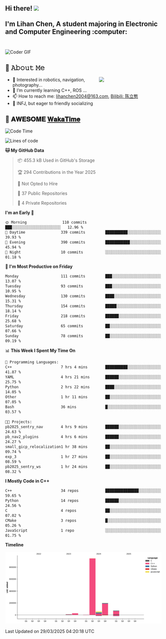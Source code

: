 <h2 align="left">
 <abc>
  <br>Hi there! <img src="https://user-images.githubusercontent.com/42378118/110234147-e3259600-7f4e-11eb-95be-0c4047144dea.gif" width="30"><br>
  <br> I'm Lihan Chen, A student majoring in Electronic and Computer Engineering :computer:<br>
  <br>
 </abc>
</h2>

<img align="center" src="https://media.giphy.com/media/SWoSkN6DxTszqIKEqv/giphy.gif" alt="Coder GIF" width="500">

## :book: 𝙰𝚋𝚘𝚞𝚝 𝙼𝚎

<img align="right" width="40%" src="https://github-readme-stats.vercel.app/api?username=LihanChen2004&show_icons=true&icon_color=CE1D2D&text_color=718096&bg_color=ffffff&hide_title=true" />

- 🌟 Interested in robotics, navigation, photography...
- 🌱 I’m currently learning C++, ROS ... 
- 📫 How to reach me: lihanchen2004@163.com, [Bilibili: 陈立憨](https://space.bilibili.com/170786212)
- 👯 INFJ, but eager to friendly socializing

## 📜 𝐀𝐖𝐄𝐒𝐎𝐌𝐄 [𝐖𝐚𝐤𝐚𝐓𝐢𝐦𝐞](https://github.com/anmol098/waka-readme-stats)

<!--START_SECTION:waka-->
![Code Time](http://img.shields.io/badge/Code%20Time-996%20hrs%202%20mins-blue)

![Lines of code](https://img.shields.io/badge/From%20Hello%20World%20I%27ve%20Written-1.3%20million%20lines%20of%20code-blue)

**🐱 My GitHub Data** 

> 📦 455.3 kB Used in GitHub's Storage 
 > 
> 🏆 294 Contributions in the Year 2025
 > 
> 🚫 Not Opted to Hire
 > 
> 📜 37 Public Repositories 
 > 
> 🔑 4 Private Repositories 
 > 
**I'm an Early 🐤** 

```text
🌞 Morning                110 commits         ███░░░░░░░░░░░░░░░░░░░░░░   12.96 % 
🌆 Daytime                339 commits         ██████████░░░░░░░░░░░░░░░   39.93 % 
🌃 Evening                390 commits         ███████████░░░░░░░░░░░░░░   45.94 % 
🌙 Night                  10 commits          ░░░░░░░░░░░░░░░░░░░░░░░░░   01.18 % 
```
📅 **I'm Most Productive on Friday** 

```text
Monday                   111 commits         ███░░░░░░░░░░░░░░░░░░░░░░   13.07 % 
Tuesday                  93 commits          ███░░░░░░░░░░░░░░░░░░░░░░   10.95 % 
Wednesday                130 commits         ████░░░░░░░░░░░░░░░░░░░░░   15.31 % 
Thursday                 154 commits         █████░░░░░░░░░░░░░░░░░░░░   18.14 % 
Friday                   218 commits         ██████░░░░░░░░░░░░░░░░░░░   25.68 % 
Saturday                 65 commits          ██░░░░░░░░░░░░░░░░░░░░░░░   07.66 % 
Sunday                   78 commits          ██░░░░░░░░░░░░░░░░░░░░░░░   09.19 % 
```


📊 **This Week I Spent My Time On** 

```text
💬 Programming Languages: 
C++                      7 hrs 4 mins        ██████████░░░░░░░░░░░░░░░   41.87 % 
YAML                     4 hrs 21 mins       ██████░░░░░░░░░░░░░░░░░░░   25.75 % 
Python                   2 hrs 22 mins       ████░░░░░░░░░░░░░░░░░░░░░   14.05 % 
Other                    1 hr 11 mins        ██░░░░░░░░░░░░░░░░░░░░░░░   07.05 % 
Bash                     36 mins             █░░░░░░░░░░░░░░░░░░░░░░░░   03.57 % 

🐱‍💻 Projects: 
pb2025_sentry_nav        4 hrs 9 mins        ██████░░░░░░░░░░░░░░░░░░░   24.63 % 
pb_nav2_plugins          4 hrs 6 mins        ██████░░░░░░░░░░░░░░░░░░░   24.27 % 
small_gicp_relocalization1 hr 38 mins        ██░░░░░░░░░░░░░░░░░░░░░░░   09.74 % 
exp_3                    1 hr 27 mins        ██░░░░░░░░░░░░░░░░░░░░░░░   08.59 % 
pb2025_sentry_ws         1 hr 24 mins        ██░░░░░░░░░░░░░░░░░░░░░░░   08.32 % 
```

**I Mostly Code in C++** 

```text
C++                      34 repos            ███████████████░░░░░░░░░░   59.65 % 
Python                   14 repos            ██████░░░░░░░░░░░░░░░░░░░   24.56 % 
C                        4 repos             ██░░░░░░░░░░░░░░░░░░░░░░░   07.02 % 
CMake                    3 repos             █░░░░░░░░░░░░░░░░░░░░░░░░   05.26 % 
JavaScript               1 repo              ░░░░░░░░░░░░░░░░░░░░░░░░░   01.75 % 
```



**Timeline**

![Lines of Code chart](https://raw.githubusercontent.com/LihanChen2004/LihanChen2004/main/assets/bar_graph.png)


 Last Updated on 29/03/2025 04:20:18 UTC
<!--END_SECTION:waka-->

<!--
**LihanChen2004/LihanChen2004** is a ✨ _special_ ✨ repository because its `README.md` (this file) appears on your GitHub profile.

Here are some ideas to get you started:

- 🔭 I’m currently working on ...
- 🌱 I’m currently learning ...
- 👯 I’m looking to collaborate on ...
- 🤔 I’m looking for help with ...
- 💬 Ask me about ...
- 📫 How to reach me: ...
- 😄 Pronouns: ...
- ⚡ Fun fact: ...
-->
